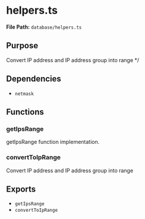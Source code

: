 # helpers.ts

**File Path:** `database/helpers.ts`

## Purpose

Convert IP address and IP address group into range */

## Dependencies

- `netmask`

## Functions

### getIpsRange

getIpsRange function implementation.

### convertToIpRange

Convert IP address and IP address group into range

## Exports

- `getIpsRange`
- `convertToIpRange`

